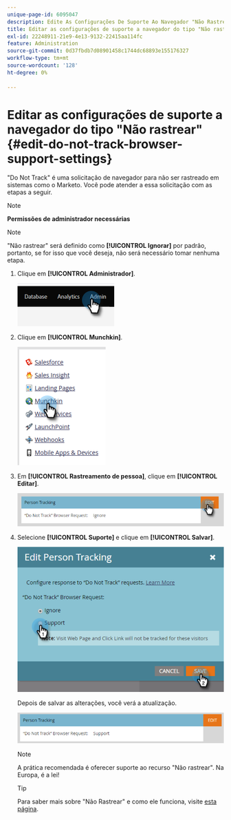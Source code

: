 ```yaml
---
unique-page-id: 6095047
description: Edite As Configurações De Suporte Ao Navegador "Não Rastrear" - Documentação Do Marketo - Documentação Do Produto
title: Editar as configurações de suporte a navegador do tipo "Não rastrear"
exl-id: 22248911-21e9-4e13-9132-22415aa114fc
feature: Administration
source-git-commit: 0d37fbdb7d08901458c1744dc68893e155176327
workflow-type: tm+mt
source-wordcount: '128'
ht-degree: 0%

---
```


# Editar as configurações de suporte a navegador do tipo &quot;Não rastrear&quot; {#edit-do-not-track-browser-support-settings}

&quot;Do Not Track&quot; é uma solicitação de navegador para não ser rastreado em sistemas como o Marketo. Você pode atender a essa solicitação com as etapas a seguir.

>[!NOTE]
>
>**Permissões de administrador necessárias**

>[!NOTE]
>
>&quot;Não rastrear&quot; será definido como **[!UICONTROL Ignorar]** por padrão, portanto, se for isso que você deseja, não será necessário tomar nenhuma etapa.

1. Clique em **[!UICONTROL Administrador]**.

   ![](assets/edit-do-not-track-browser-support-settings-1.png)

1. Clique em **[!UICONTROL Munchkin]**.

   ![](assets/edit-do-not-track-browser-support-settings-2.png)

1. Em **[!UICONTROL Rastreamento de pessoa]**, clique em **[!UICONTROL Editar]**.

   ![](assets/edit-do-not-track-browser-support-settings-3.png)

1. Selecione **[!UICONTROL Suporte]** e clique em **[!UICONTROL Salvar]**.

   ![](assets/edit-do-not-track-browser-support-settings-4.png)

   Depois de salvar as alterações, você verá a atualização.

   ![](assets/edit-do-not-track-browser-support-settings-5.png)

   >[!NOTE]
   >
   >A prática recomendada é oferecer suporte ao recurso &quot;Não rastrear&quot;. Na Europa, é a lei!

   >[!TIP]
   >
   >Para saber mais sobre &quot;Não Rastrear&quot; e como ele funciona, visite [esta página](https://en.wikipedia.org/wiki/Do_Not_Track).
